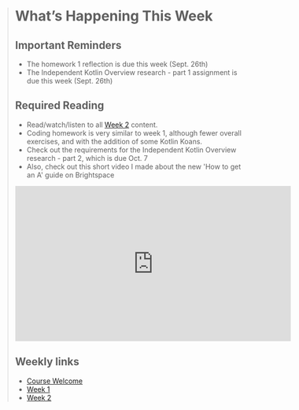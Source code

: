 > # What’s Happening This Week
> ## Important Reminders
> * The homework 1 reflection is due this week (Sept. 26th)
> * The Independent Kotlin Overview research - part 1 assignment is due this week (Sept. 26th) 
>
> ## Required Reading
> * Read/watch/listen to all [Week 2](dgl204-2022fa/week-02) content.
> * Coding homework is very similar to week 1, although fewer overall exercises, and with the addition of some Kotlin Koans.
> * Check out the requirements for the Independent Kotlin Overview research - part 2, which is due Oct. 7
> * Also, check out this short video I made about the new 'How to get an A' guide on Brightspace
> <iframe width="560" height="315" src="https://www.youtube.com/embed/_JJIhWvUNOc" title="YouTube video player" frameborder="0" allow="accelerometer; autoplay; clipboard-write; encrypted-media; gyroscope; picture-in-picture" allowfullscreen></iframe>
>
> ## Weekly links
> * [Course Welcome](dgl204-2022fa/course-welcome)
> * [Week 1](dgl204-2022fa/week-01)
> * [Week 2](dgl204-2022fa/week-02)